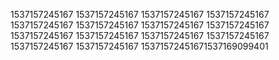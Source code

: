 1537157245167
1537157245167
1537157245167
1537157245167
1537157245167
1537157245167
1537157245167
1537157245167
1537157245167
1537157245167
1537157245167
1537157245167
1537157245167
1537157245167
15371572451671537169099401